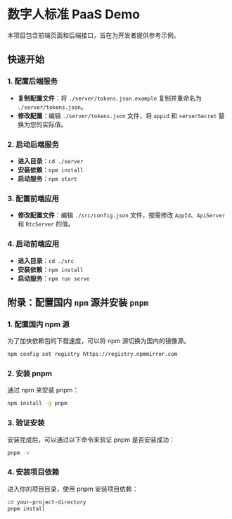 # 数字人标准 PaaS Demo

本项目包含前端页面和后端接口，旨在为开发者提供参考示例。

## 快速开始

### 1. 配置后端服务

- **复制配置文件**：将 `./server/tokens.json.example` 复制并重命名为 `./server/tokens.json`。
- **修改配置**：编辑 `./server/tokens.json` 文件，将 `appid` 和 `serverSecret` 替换为您的实际值。

### 2. 启动后端服务

- **进入目录**：`cd ./server`
- **安装依赖**：`npm install`
- **启动服务**：`npm start`

### 3. 配置前端应用

- **修改配置文件**：编辑 `./src/config.json` 文件，按需修改 `AppId`、`ApiServer` 和 `RtcServer` 的值。

### 4. 启动前端应用

- **进入目录**：`cd ./src`
- **安装依赖**：`npm install`
- **启动服务**：`npm run serve`


## 附录：配置国内 `npm` 源并安装 `pnpm` 

### 1. 配置国内 npm 源

为了加快依赖包的下载速度，可以将 npm 源切换为国内的镜像源。

```bash
npm config set registry https://registry.npmmirror.com
```

### 2. 安装 pnpm

通过 npm 来安装 pnpm：

```bash
npm install -g pnpm
```

### 3. 验证安装

安装完成后，可以通过以下命令来验证 pnpm 是否安装成功：

```bash
pnpm -v
```

### 4. 安装项目依赖

进入你的项目目录，使用 pnpm 安装项目依赖：

```bash
cd your-project-directory
pnpm install
```